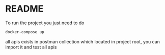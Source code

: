 # README

To run the project you just need to do 

``` bash
docker-compose up
``` 

all apis exists in postman collection which located in project root, you can import it and test all apis 

